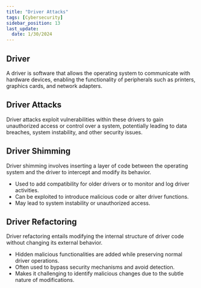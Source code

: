 ```yaml
---
title: "Driver Attacks"
tags: [Cybersecurity]
sidebar_position: 13
last_update:
  date: 1/30/2024
---
```



## Driver

A driver is software that allows the operating system to communicate with hardware devices, enabling the functionality of peripherals such as printers, graphics cards, and network adapters.

## Driver Attacks

Driver attacks exploit vulnerabilities within these drivers to gain unauthorized access or control over a system, potentially leading to data breaches, system instability, and other security issues.

## Driver Shimming

Driver shimming involves inserting a layer of code between the operating system and the driver to intercept and modify its behavior.

- Used to add compatibility for older drivers or to monitor and log driver activities.
- Can be exploited to introduce malicious code or alter driver functions.
- May lead to system instability or unauthorized access.

## Driver Refactoring

Driver refactoring entails modifying the internal structure of driver code without changing its external behavior.

- Hidden malicious functionalities are added while preserving normal driver operations.
- Often used to bypass security mechanisms and avoid detection.
- Makes it challenging to identify malicious changes due to the subtle nature of modifications.
